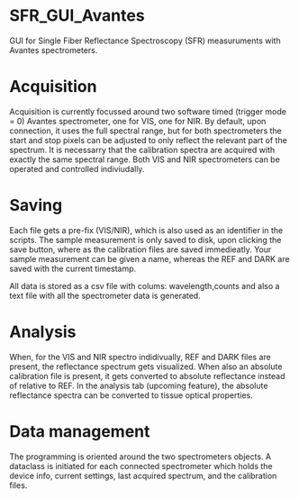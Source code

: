 # SFR_GUI_Avantes
GUI for Single Fiber Reflectance Spectroscopy (SFR) measuruments with Avantes spectrometers. 

# Acquisition
Acquisition is currently focussed around two software timed (trigger mode = 0) Avantes spectrometer, one for VIS, one for NIR. By default, upon connection, it uses the full spectral range, but for both spectrometers the start and stop pixels can be adjusted to only reflect the relevant part of the spectrum. It is necessarry that the calibration spectra are acquired with exactly the same spectral range. Both VIS and NIR spectrometers can be operated and controlled indiviudally. 

# Saving
Each file gets a pre-fix (VIS/NIR), which is also used as an identifier in the scripts. The sample measurement is only saved to disk, upon clicking the save button, where as the calibration files are saved immedieatly. Your sample measurement can be given a name, whereas the REF and DARK are saved with the current timestamp. 

All data is stored as a csv file with colums: wavelength,counts and also a text file with all the spectrometer data is generated. 

# Analysis
When, for the VIS and NIR spectro indidivually, REF and DARK files are present, the reflectance spectrum gets visualized. When also an absolute calibration file is present, it gets converted to absolute reflectance instead of relative to REF. In the analysis tab (upcoming feature), the absolute reflectance spectra can be converted to tissue optical properties. 

# Data management
The programming is oriented around the two spectrometers objects. A dataclass is initiated for each connected spectrometer which holds the device info, current settings, last acquired spectrum, and the calibration files. 
